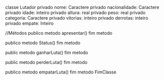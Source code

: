 classe Lutador
  privado nome: Caractere
  privado nacionalidade: Caractere
  privado idade: inteiro
  privado altura: real
  privado peso: real
  privado categoria: Caractere
  privado vitorias: inteiro
  privado derrotas: inteiro
  privado empate: Inteiro
  
  //Métodos
  publico metodo apresentar()
  fim metodo
  
  publico metodo Status()
  fim metodo
  
  public metodo ganharLuta()
  fim metodo
  
  public metodo perderLuta()
  fim metodo
  
  publico metodo empatarLuta()
  fim metodo
 FimClasse
  
